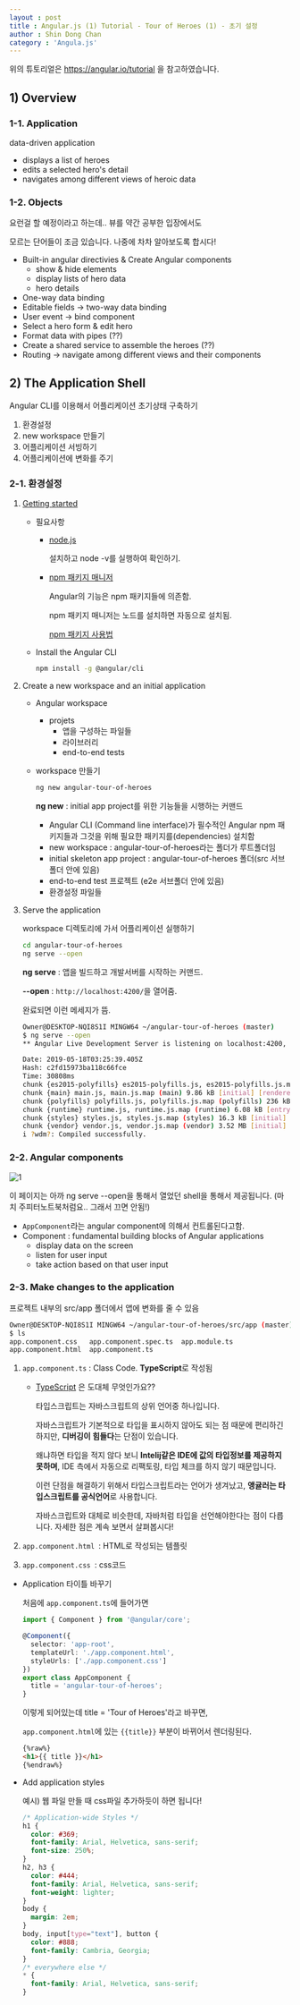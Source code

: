 ```yaml
---
layout : post
title : Angular.js (1) Tutorial - Tour of Heroes (1) - 초기 설정
author : Shin Dong Chan
category : 'Angula.js'
---
```


위의 튜토리얼은 https://angular.io/tutorial 을 참고하였습니다.

## 1) Overview

### 1-1. Application

data-driven application

- displays a list of heroes
- edits a selected hero's detail
- navigates among different views of heroic data

### 1-2. Objects

요런걸 할 예정이라고 하는데.. 뷰를 약간 공부한 입장에서도

모르는 단어들이 조금 있습니다. 나중에 차차 알아보도록 합시다!

- Built-in angular directivies & Create Angular components
  - show & hide elements
  - display lists of hero data
  - hero details
- One-way data binding
- Editable fields -> two-way data binding
- User event -> bind component
- Select a hero form & edit hero
- Format data with pipes (??)
- Create a shared service to assemble the heroes (??)
- Routing -> navigate among different views and their components


## 2) The Application Shell

Angular CLI를 이용해서 어플리케이션 초기상태 구축하기

1. 환경설정
2. new workspace 만들기
3. 어플리케이션 서빙하기
4. 어플리케이션에 변화를 주기

### 2-1. 환경설정

1. [Getting started](<https://angular.io/guide/quickstart>)

   - 필요사항

     - [node.js](<https://nodejs.org/en/>)

       설치하고 node -v를 실행하여 확인하기.

     - [npm 패키지 매니저](<https://docs.npmjs.com/about-npm/index.html>)

       Angular의 기능은 npm 패키지들에 의존함.

       npm 패키지 매니저는 노드를 설치하면 자동으로 설치됨.

       [npm 패키지 사용법](<https://docs.npmjs.com/cli/install>)

   - Install the Angular CLI

     ```bash
     npm install -g @angular/cli
     ```

2. Create a new workspace and an initial application

   - Angular workspace

     - projets
       - 앱을 구성하는 파일들
       - 라이브러리
       - end-to-end tests

   - workspace 만들기

     ```bash
     ng new angular-tour-of-heroes
     ```

     **ng new**  : initial app project를 위한 기능들을 시행하는 커맨드

     - Angular CLI (Command line interface)가 필수적인 Angular npm 패키지들과 그것을 위해 필요한 패키지를(dependencies) 설치함
     - new workspace : angular-tour-of-heroes라는 폴더가 루트폴더임
     - initial skeleton app project : angular-tour-of-heroes 폴더(src 서브폴더 안에 있음)
     - end-to-end test 프로젝트 (e2e 서브폴더 안에 있음)
     - 환경설정 파일들

3. Serve the application

   workspace 디렉토리에 가서 어플리케이션 실행하기

   ```bash
   cd angular-tour-of-heroes
   ng serve --open
   ```

   **ng serve** : 앱을 빌드하고 개발서버를 시작하는 커맨드.

   **--open** :  `http://localhost:4200/`을 열어줌.

   완료되면 이런 메세지가 뜸.

   ```bash
   Owner@DESKTOP-NQI8S1I MINGW64 ~/angular-tour-of-heroes (master)
   $ ng serve --open
   ** Angular Live Development Server is listening on localhost:4200, open your browser on http://localhost:4200/ **
   
   Date: 2019-05-18T03:25:39.405Z
   Hash: c2fd15973ba118c66fce
   Time: 30808ms
   chunk {es2015-polyfills} es2015-polyfills.js, es2015-polyfills.js.map (es2015-polyfills) 284 kB [initial] [rendered]
   chunk {main} main.js, main.js.map (main) 9.86 kB [initial] [rendered]
   chunk {polyfills} polyfills.js, polyfills.js.map (polyfills) 236 kB [initial] [rendered]
   chunk {runtime} runtime.js, runtime.js.map (runtime) 6.08 kB [entry] [rendered]
   chunk {styles} styles.js, styles.js.map (styles) 16.3 kB [initial] [rendered]
   chunk {vendor} vendor.js, vendor.js.map (vendor) 3.52 MB [initial] [rendered]
   i ?wdm?: Compiled successfully.
   ```

### 2-2. Angular components

![1](https://user-images.githubusercontent.com/37765338/57964881-4d82d600-7977-11e9-8d37-7992ff4f8de7.PNG)

이 페이지는 아까 ng serve --open을 통해서 열었던  shell을 통해서 제공됩니다.
(마치 주피터노트북처럼요.. 그래서 끄면 안됨!)

- `AppComponent`라는 angular component에 의해서 컨트롤된다고함.
- Component : fundamental building blocks of Angular applications
  - display data on the screen
  - listen for user input
  - take action based on that user input

### 2-3. Make changes to the application

프로젝트 내부의 src/app 폴더에서 앱에 변화를 줄 수 있음

```bash
Owner@DESKTOP-NQI8S1I MINGW64 ~/angular-tour-of-heroes/src/app (master)
$ ls
app.component.css   app.component.spec.ts  app.module.ts
app.component.html  app.component.ts
```

1. `app.component.ts` : Class Code. **TypeScript**로 작성됨

   - [TypeScript](https://poiemaweb.com/typescript-introduction) 은 도대체 무엇인가요??

     타입스크립트는 자바스크립트의 상위 언어중 하나입니다.

     자바스크립트가 기본적으로 타입을 표시하지 않아도 되는 점 때문에 편리하긴 하지만, **디버깅이 힘들다**는 단점이 있습니다.

     왜냐하면 타입을 적지 않다 보니 **Intelij같은 IDE에 값의 타입정보를 제공하지 못하며**, IDE 측에서 자동으로 리팩토링, 타입 체크를 하지 않기 때문입니다.

     이런 단점을 해결하기 위해서 타입스크립트라는 언어가 생겨났고, **앵귤러는 타입스크립트를 공식언어**로 사용합니다. 

     자바스크립트와 대체로 비슷한데, 자바처럼 타입을 선언해야한다는 점이 다릅니다. 자세한 점은 계속 보면서 살펴봅시다!

2. `app.component.html `: HTML로 작성되는 템플릿

3. `app.component.css `: css코드

- Application 타이틀 바꾸기

  처음에 `app.component.ts`에 들어가면

  ```typescript
  import { Component } from '@angular/core';
  
  @Component({
    selector: 'app-root',
    templateUrl: './app.component.html',
    styleUrls: ['./app.component.css']
  })
  export class AppComponent {
    title = 'angular-tour-of-heroes';
  }
  ```

  이렇게 되어있는데 title = 'Tour of Heroes'라고 바꾸면,

  `app.component.html`에 있는 `{{title}}` 부분이 바뀌어서 렌더링된다.

  ```html
  {%raw%}
  <h1>{{ title }}</h1>
  {%endraw%}
  ```

- Add application styles

  예시) 웹 파일 만들 때 css파일 추가하듯이 하면 됩니다!

  ```css
  /* Application-wide Styles */
  h1 {
    color: #369;
    font-family: Arial, Helvetica, sans-serif;
    font-size: 250%;
  }
  h2, h3 {
    color: #444;
    font-family: Arial, Helvetica, sans-serif;
    font-weight: lighter;
  }
  body {
    margin: 2em;
  }
  body, input[type="text"], button {
    color: #888;
    font-family: Cambria, Georgia;
  }
  /* everywhere else */
  * {
    font-family: Arial, Helvetica, sans-serif;
  }
  ```

 





